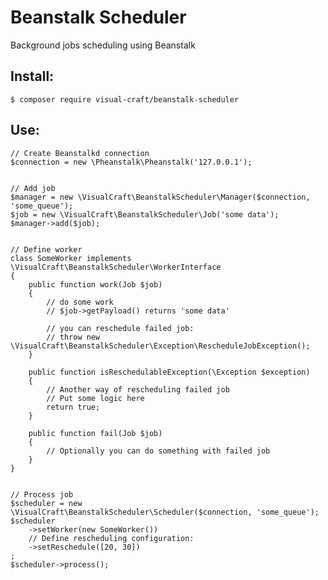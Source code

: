 # Beanstalk Scheduler
Background jobs scheduling using Beanstalk


## Install:

    $ composer require visual-craft/beanstalk-scheduler


## Use:

    // Create Beanstalkd connection
    $connection = new \Pheanstalk\Pheanstalk('127.0.0.1');
    
    
    // Add job
    $manager = new \VisualCraft\BeanstalkScheduler\Manager($connection, 'some_queue');
    $job = new \VisualCraft\BeanstalkScheduler\Job('some data');
    $manager->add($job);


    // Define worker
    class SomeWorker implements \VisualCraft\BeanstalkScheduler\WorkerInterface
    {
        public function work(Job $job)
        {
            // do some work
            // $job->getPayload() returns 'some data'
            
            // you can reschedule failed job:
            // throw new \VisualCraft\BeanstalkScheduler\Exception\RescheduleJobException();
        }

        public function isReschedulableException(\Exception $exception)
        {
            // Another way of rescheduling failed job
            // Put some logic here
            return true;
        }

        public function fail(Job $job)
        {
            // Optionally you can do something with failed job
        }
    }


    // Process job
    $scheduler = new \VisualCraft\BeanstalkScheduler\Scheduler($connection, 'some_queue');
    $scheduler
        ->setWorker(new SomeWorker())
        // Define rescheduling configuration:
        ->setReschedule([20, 30])
    ;
    $scheduler->process();
